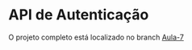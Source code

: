 # API de Autenticação

O projeto completo está localizado no branch [Aula-7](https://github.com/Jancera/API-de-Autenticacao/tree/Aula-7)
